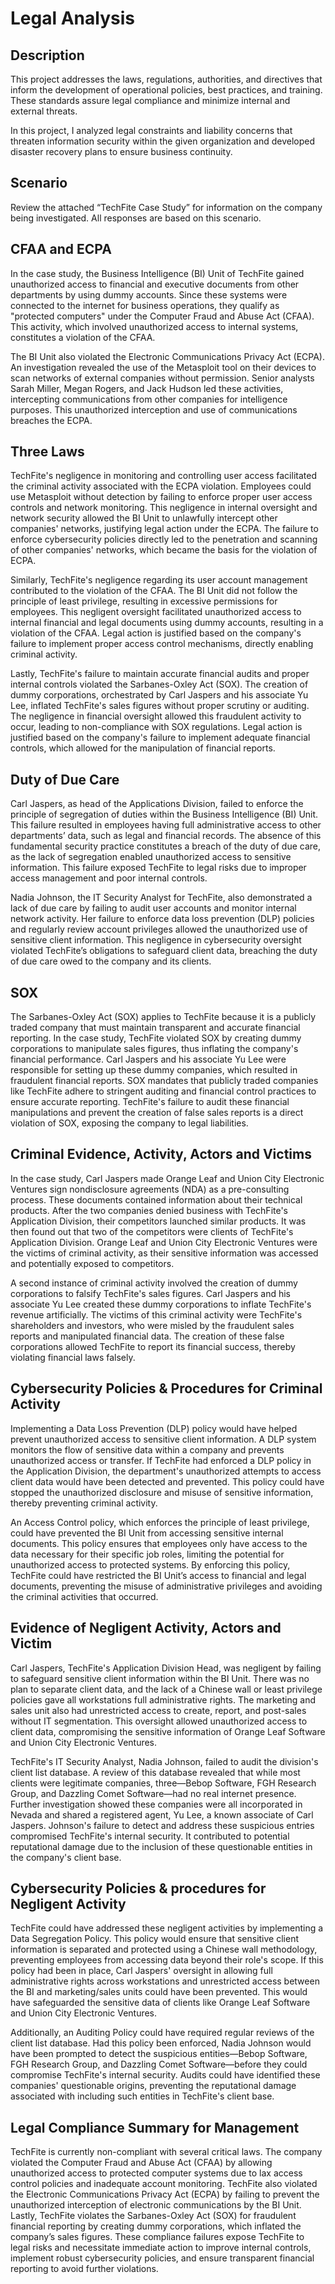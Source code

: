 <h1>Legal Analysis</h1>

<h2>Description</h2>

<p>This project addresses the laws, regulations, authorities, and directives that inform the development of operational policies, best practices, and training. These standards assure legal compliance and minimize internal and external threats.</p>

<p>In this project, I analyzed legal constraints and liability concerns that threaten information security within the given organization and developed disaster recovery plans to ensure business continuity.</p>

<h2>Scenario</h2>

Review the attached “TechFite Case Study” for information on the company being investigated. All responses are based on this scenario.

<h2>CFAA and ECPA</h2>

<p>In the case study, the Business Intelligence (BI) Unit of TechFite gained unauthorized access to financial and executive documents from other departments by using dummy accounts. Since these systems were connected to the internet for business operations, they qualify as "protected computers" under the Computer Fraud and Abuse Act (CFAA). This activity, which involved unauthorized access to internal systems, constitutes a violation of the CFAA.</p>

<p></p>The BI Unit also violated the Electronic Communications Privacy Act (ECPA). An investigation revealed the use of the Metasploit tool on their devices to scan networks of external companies without permission. Senior analysts Sarah Miller, Megan Rogers, and Jack Hudson led these activities, intercepting communications from other companies for intelligence purposes. This unauthorized interception and use of communications breaches the ECPA.</p>

<h2>Three Laws</h2>

<p>TechFite's negligence in monitoring and controlling user access facilitated the criminal activity associated with the ECPA violation. Employees could use Metasploit without detection by failing to enforce proper user access controls and network monitoring. This negligence in internal oversight and network security allowed the BI Unit to unlawfully intercept other companies' networks, justifying legal action under the ECPA. The failure to enforce cybersecurity policies directly led to the penetration and scanning of other companies' networks, which became the basis for the violation of ECPA.</p>

<p>Similarly, TechFite's negligence regarding its user account management contributed to the violation of the CFAA. The BI Unit did not follow the principle of least privilege, resulting in excessive permissions for employees. This negligent oversight facilitated unauthorized access to internal financial and legal documents using dummy accounts, resulting in a violation of the CFAA. Legal action is justified based on the company's failure to implement proper access control mechanisms, directly enabling criminal activity.</p>

<p>Lastly, TechFite's failure to maintain accurate financial audits and proper internal controls violated the Sarbanes-Oxley Act (SOX). The creation of dummy corporations, orchestrated by Carl Jaspers and his associate Yu Lee, inflated TechFite's sales figures without proper scrutiny or auditing. The negligence in financial oversight allowed this fraudulent activity to occur, leading to non-compliance with SOX regulations. Legal action is justified based on the company's failure to implement adequate financial controls, which allowed for the manipulation of financial reports.</p>

<h2>Duty of Due Care</h2>

<p>Carl Jaspers, as head of the Applications Division, failed to enforce the principle of segregation of duties within the Business Intelligence (BI) Unit. This failure resulted in employees having full administrative access to other departments’ data, such as legal and financial records. The absence of this fundamental security practice constitutes a breach of the duty of due care, as the lack of segregation enabled unauthorized access to sensitive information. This failure exposed TechFite to legal risks due to improper access management and poor internal controls.</p>

<p>Nadia Johnson, the IT Security Analyst for TechFite, also demonstrated a lack of due care by failing to audit user accounts and monitor internal network activity. Her failure to enforce data loss prevention (DLP) policies and regularly review account privileges allowed the unauthorized use of sensitive client information. This negligence in cybersecurity oversight violated TechFite’s obligations to safeguard client data, breaching the duty of due care owed to the company and its clients.</p>

<h2>SOX</h2>

<p>The Sarbanes-Oxley Act (SOX) applies to TechFite because it is a publicly traded company that must maintain transparent and accurate financial reporting. In the case study, TechFite violated SOX by creating dummy corporations to manipulate sales figures, thus inflating the company's financial performance. Carl Jaspers and his associate Yu Lee were responsible for setting up these dummy companies, which resulted in fraudulent financial reports. SOX mandates that publicly traded companies like TechFite adhere to stringent auditing and financial control practices to ensure accurate reporting. TechFite's failure to audit these financial manipulations and prevent the creation of false sales reports is a direct violation of SOX, exposing the company to legal liabilities.</p>

<h2>Criminal Evidence, Activity, Actors and Victims</h2>

<p>In the case study, Carl Jaspers made Orange Leaf and Union City Electronic Ventures sign nondisclosure agreements (NDA) as a pre-consulting process. These documents contained information about their technical products. After the two companies denied business with TechFite's Application Division, their competitors launched similar products. It was then found out that two of the competitors were clients of TechFite's Application Division. Orange Leaf and Union City Electronic Ventures were the victims of criminal activity, as their sensitive information was accessed and potentially exposed to competitors.</p>

<p>A second instance of criminal activity involved the creation of dummy corporations to falsify TechFite's sales figures. Carl Jaspers and his associate Yu Lee created these dummy corporations to inflate TechFite's revenue artificially. The victims of this criminal activity were TechFite's shareholders and investors, who were misled by the fraudulent sales reports and manipulated financial data. The creation of these false corporations allowed TechFite to report its financial success, thereby violating financial laws falsely.</p>

<h2>Cybersecurity Policies & Procedures for Criminal Activity</h2>

<p>Implementing a Data Loss Prevention (DLP) policy would have helped prevent unauthorized access to sensitive client information. A DLP system monitors the flow of sensitive data within a company and prevents unauthorized access or transfer. If TechFite had enforced a DLP policy in the Application Division, the department's unauthorized attempts to access client data would have been detected and prevented. This policy could have stopped the unauthorized disclosure and misuse of sensitive information, thereby preventing criminal activity.</p>

<p>An Access Control policy, which enforces the principle of least privilege, could have prevented the BI Unit from accessing sensitive internal documents. This policy ensures that employees only have access to the data necessary for their specific job roles, limiting the potential for unauthorized access to protected systems. By enforcing this policy, TechFite could have restricted the BI Unit’s access to financial and legal documents, preventing the misuse of administrative privileges and avoiding the criminal activities that occurred.</p>

<h2>Evidence of Negligent Activity, Actors and Victim</h2>

<p>Carl Jaspers, TechFite's Application Division Head, was negligent by failing to safeguard sensitive client information within the BI Unit. There was no plan to separate client data, and the lack of a Chinese wall or least privilege policies gave all workstations full administrative rights. The marketing and sales unit also had unrestricted access to create, report, and post-sales without IT segmentation. This oversight allowed unauthorized access to client data, compromising the sensitive information of Orange Leaf Software and Union City Electronic Ventures.</p>

<p>TechFite's IT Security Analyst, Nadia Johnson, failed to audit the division's client list database. A review of this database revealed that while most clients were legitimate companies, three—Bebop Software, FGH Research Group, and Dazzling Comet Software—had no real internet presence. Further investigation showed these companies were all incorporated in Nevada and shared a registered agent, Yu Lee, a known associate of Carl Jaspers. Johnson's failure to detect and address these suspicious entries compromised TechFite's internal security. It contributed to potential reputational damage due to the inclusion of these questionable entities in the company's client base.</p>

<h2>Cybersecurity Policies & procedures for Negligent Activity</h2>

<p>TechFite could have addressed these negligent activities by implementing a Data Segregation Policy. This policy would ensure that sensitive client information is separated and protected using a Chinese wall methodology, preventing employees from accessing data beyond their role's scope. If this policy had been in place, Carl Jaspers' oversight in allowing full administrative rights across workstations and unrestricted access between the BI and marketing/sales units could have been prevented. This would have safeguarded the sensitive data of clients like Orange Leaf Software and Union City Electronic Ventures.</p>

<p>Additionally, an Auditing Policy could have required regular reviews of the client list database. Had this policy been enforced, Nadia Johnson would have been prompted to detect the suspicious entities—Bebop Software, FGH Research Group, and Dazzling Comet Software—before they could compromise TechFite's internal security. Audits could have identified these companies' questionable origins, preventing the reputational damage associated with including such entities in TechFite's client base.</p>

<h2>Legal Compliance Summary for Management</h2>

<p>TechFite is currently non-compliant with several critical laws. The company violated the Computer Fraud and Abuse Act (CFAA) by allowing unauthorized access to protected computer systems due to lax access control policies and inadequate account monitoring. TechFite also violated the Electronic Communications Privacy Act (ECPA) by failing to prevent the unauthorized interception of electronic communications by the BI Unit. Lastly, TechFite violates the Sarbanes-Oxley Act (SOX) for fraudulent financial reporting by creating dummy corporations, which inflated the company’s sales figures. These compliance failures expose TechFite to legal risks and necessitate immediate action to improve internal controls, implement robust cybersecurity policies, and ensure transparent financial reporting to avoid further violations.</p>
